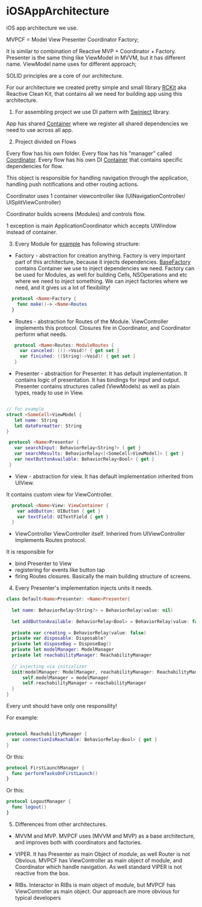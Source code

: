 # iOSAppArchitecture

iOS app architecture we use.

MVPCF = Model View Presenter Coordinator Factory;

It is similar to combination of Reactive MVP + Coordinator + Factory.
Presenter is the same thing like ViewModel in MVVM, but it has different name.
ViewModel name uses for different approach;

SOLID principles are a core of our architecture.

For our architecture we created pretty simple and small library [RCKit](https://github.com/wolvesstudio/RCKit) aka Reactive Clean Kit, that contains all we need for building app using this architecture.

1. For assembling project we use DI pattern with [Swinject](https://github.com/Swinject/Swinject) library.

App has shared [Container](https://github.com/Swinject/Swinject/blob/master/Documentation/DIContainer.md) where we register all shared dependencies we need to use across all app.

2. Project divided on Flows

Every flow has his own folder.
Every flow has his "manager" called [Coordinator](https://github.com/wolvesstudio/RCKit/blob/master/Sources/RCKit/Coordinator/Coordinator.swift).
Every flow has his own DI [Container](https://github.com/Swinject/Swinject/blob/master/Documentation/DIContainer.md) that contains specific dependencies for flow.

This object is responsible for handling navigation through the application, handling push notifications and other routing actions.

Coordinator uses 1 container viewcontroller like (UINavigationController/ UISplitViewController)

Coordinator builds screens (Modules) and controls flow.

1 exception is main ApplicationCoordinator which accepts UIWindow instead of container.

3. Every Module for [example](https://github.com/wolvesstudio/iOSAppArchitecture/tree/master/AppArchitecture/Flows/MainMenuFlow/List) has following structure:

- <Name>Factory - abstraction for creation anything. Factory is very important part of this architecture, because it injects dependencies. [BaseFactory](https://github.com/wolvesstudio/RCKit/blob/master/Sources/RCKit/BaseFactory.swift) contains Container we use to inject dependencies we need. Factory can be used for Modules, as well for building Cells, NSOperations and etc where we need to inject something. We can inject factories where we need, and it gives us a lot of flexibility!
  
```swift
  protocol <Name>Factory {
    func make()-> <Name>Routes
  } 
```
- <Name>Routes - abstraction for Routes of the Module. ViewController implements this protocol.
 Closures fire in Coordinator, and Coordinator perform what needs.
 ```swift
    protocol <Name>Routes: ModuleRoutes {
      var canceled: (()->Void)! { get set }
      var finished: ((String)->Void)! { get set }
    }
  ```
 
 - <Name>Presenter - abstraction for Presenter. It has default implementation.
  It contains logic of presentation. It has bindings for input and output.
  Presenter contains structures called (ViewModels) as well as plain types, ready to use in View. 
 
 ```swift
 
 // for example
 struct <SomeCell>ViewModel {
    let name: String 
    let dateFormatter: String 
 }
 
  protocol <Name>Presenter {
    var searchInput: BehaviorRelay<String?> { get }
    var searchResults: BehaviorRelay<[<SomeCell>ViewModel]> { get }
    var nextButtonAvailable: BehaviorRelay<Bool> { get }
  }
  ```
  
  - <Name>View - abstraction for view. It has default implementation inherited from UIView.
  
  It contains custom view for ViewController.
  
  ```swift
    protocol <Name>View: ViewContainer {
      var addButton: UIButton { get }
      var textField: UITextField { get }
    }
  ```
  
 - <Name>ViewController 
  ViewController itself. Inherired from UIViewController Implements Routes protocol.
  
  It is responsible for
  - bind Presenter to View
  - registering for events like button tap 
  - firing Routes closures. 
  Basically the main building structure of screens.
  
  
  4. Every Presenter's implementation injects units it needs.
  
  ```swift
  class Default<Name>Presenter: <Name>Presenter{
    
    let name: BehaviorRelay<String?> = BehaviorRelay(value: nil)
    
    let addButtonAvailable: BehaviorRelay<Bool> = BehaviorRelay(value: false)
    
    private var creating = BehaviorRelay(value: false)
    private var disposable: Disposable?
    private let disposeBag = DisposeBag()
    private let modelManager: ModelManager
    private let reachabilityManager: ReachabilityManager
    
    // injecting via initializer
    init(modelManager: ModelManager, reachabilityManager: ReachabilityManager){
        self.modelManager = modelManager
        self.reachabilityManager = reachabilityManager
    }
  }
  
  ```
  
  Every unit should have only one responsility!
  
  
  For example:
  
  ```swift
  
  protocol ReachabilityManager {
    var connectionIsReachable: BehaviorRelay<Bool> { get }
  }
  
  ```
  Or this: 
  ```swift
  protocol FirstLaunchManager {
    func performTasksOnFirstLaunch()
  }
  ```
  
  Or this: 
  ```swift 
  protocol LogoutManager {
    func logout()
  }
  ```
  
  5. Differences from other architectures.
  
- MVVM and MVP. MVPCF uses (MVVM and MVP) as a base architecture, and improves both with coordinators and factories.

- VIPER. It has Presenter as main Object of module, as well Router is not Obvious. 
  MVPCF has ViewController as main object of module, and Coordinator which handle navigation. 
  As well standard VIPER is not reactive from the box.
  
- RIBs. Interactor in RIBs is main object of module, but MVPCF has ViewController as main object. 
  Our approach are more obvious for typical developers
  
  
  
  
  
  
  





